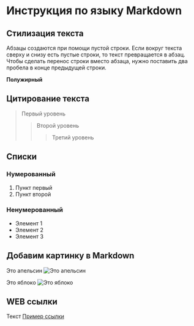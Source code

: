 # Инструкция по языку Markdown

## Стилизация текста

Абзацы создаются при помощи пустой строки. Если вокруг текста сверху и снизу есть пустые строки, то текст превращается в абзац.   
Чтобы сделать перенос строки вместо абзаца, нужно поставить два пробела в конце предыдущей строки.

**Полужирный**

## Цитирование текста
> Первый уровень
>> Второй уровень
>>> Третий уровень

## Списки
### Нумерованный
1. Пункт первый
2. Пункт второй

### Ненумерованный
* Элемент 1
* Элемент 2
* Элемент 3

## Добавим картинку в Markdown
Это апельсин ![Это апельсин](orange.jpg)

Это яблоко ![Это яблоко](apple.jpg)

## WEB ссылки
Текст [Пример ссылки](http://example.com "Всплывающая подсказка")
